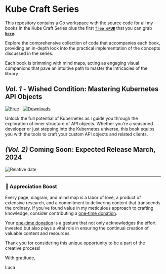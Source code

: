 # Kube Craft Series

This repository contains a Go workspace with the source code for all my books in the Kube Craft Series plus the first [**`free ePUB`**][1] that you can grab [**`here`**][1].

Explore the comprehensive collection of code that accompanies each book, providing an in-depth look into the practical implementation of the concepts discussed in the series.

Each book is brimming with mind maps, acting as engaging visual companions that pave an intuitive path to master the intricacies of the library

## _Vol. 1_ - Wished Condition: Mastering Kubernetes API Objects

[![Free](https://img.shields.io/badge/free-ePUB-white?style=flat-square&labelColor=green)][1] &nbsp; [![Downloads](https://img.shields.io/github/downloads/lucasepe/kube-craft-series/latest/total?style=flat-square&labelColor=green&label=downloads&color=fff)][1]

Unlock the full potential of Kubernetes as I guide you through the exploration of inner structure of API objects. Whether you're a seasoned developer or just stepping into the Kubernetes universe, this book equips you with the tools to craft your custom API objects and related clients.


## _(Vol. 2)_ Coming Soon: Expected Release March, 2024

![Relative date](https://img.shields.io/date/1705755600?style=flat-square&label=the%20title%20will%20be%20revealed%20in&labelColor=ffc300&color=fff)


---

### 🚀 Appreciation Boost

Every page, diagram, and mind map is a labor of love, a product of extensive research, and a commitment to delivering content that transcends the ordinary. If you've found value in my meticulous approach to crafting knowledge, consider contributing a [one-time donation][2].

Your [one-time donation][2] is a gesture that not only acknowledges the effort invested but also plays a vital role in ensuring the continual creation of valuable content and resources.

Thank you for considering this unique opportunity to be a part of the creative process!

With gratitude,

Luca


[1]: https://github.com/lucasepe/kube-craft-series/releases/latest/download/wished-condition-mastering-kubernetes-api-objects.epub

[2]: https://github.com/sponsors/lucasepe